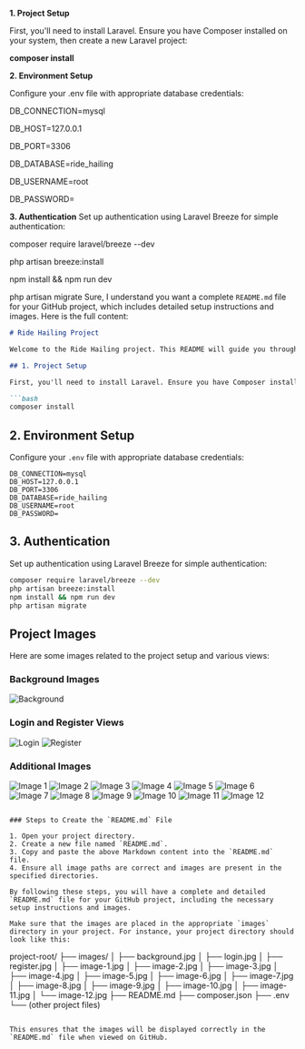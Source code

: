 **1. Project Setup**

First, you'll need to install Laravel. Ensure you have Composer installed on your system, then create a new Laravel project:

**composer install**

**2. Environment Setup**

Configure your .env file with appropriate database credentials:

DB_CONNECTION=mysql

DB_HOST=127.0.0.1

DB_PORT=3306

DB_DATABASE=ride_hailing

DB_USERNAME=root

DB_PASSWORD=

**3. Authentication**
Set up authentication using Laravel Breeze for simple authentication:

composer require laravel/breeze --dev

php artisan breeze:install

npm install && npm run dev

php artisan migrate
Sure, I understand you want a complete `README.md` file for your GitHub project, which includes detailed setup instructions and images. Here is the full content:

```markdown
# Ride Hailing Project

Welcome to the Ride Hailing project. This README will guide you through the setup and configuration process.

## 1. Project Setup

First, you'll need to install Laravel. Ensure you have Composer installed on your system, then create a new Laravel project:

```bash
composer install
```

## 2. Environment Setup

Configure your `.env` file with appropriate database credentials:

```plaintext
DB_CONNECTION=mysql
DB_HOST=127.0.0.1
DB_PORT=3306
DB_DATABASE=ride_hailing
DB_USERNAME=root
DB_PASSWORD=
```

## 3. Authentication

Set up authentication using Laravel Breeze for simple authentication:

```bash
composer require laravel/breeze --dev
php artisan breeze:install
npm install && npm run dev
php artisan migrate
```

## Project Images

Here are some images related to the project setup and various views:

### Background Images
![Background](images/background.jpg)


### Login and Register Views
![Login](images/login.jpg)
![Register](images/register.jpg)

### Additional Images
![Image 1](images/image-1.jpg)
![Image 2](images/image-2.jpg)
![Image 3](images/image-3.jpg)
![Image 4](images/image-4.jpg)
![Image 5](images/image-5.jpg)
![Image 6](images/image-6.jpg)
![Image 7](images/image-7.jpg)
![Image 8](images/image-8.jpg)
![Image 9](images/image-9.jpg)
![Image 10](images/image-10.jpg)
![Image 11](images/image-11.jpg)
![Image 12](images/image-12.jpg)
```

### Steps to Create the `README.md` File

1. Open your project directory.
2. Create a new file named `README.md`.
3. Copy and paste the above Markdown content into the `README.md` file.
4. Ensure all image paths are correct and images are present in the specified directories.

By following these steps, you will have a complete and detailed `README.md` file for your GitHub project, including the necessary setup instructions and images.

Make sure that the images are placed in the appropriate `images` directory in your project. For instance, your project directory should look like this:

```
project-root/
├── images/
│   ├── background.jpg
│   ├── login.jpg
│   ├── register.jpg
│   ├── image-1.jpg
│   ├── image-2.jpg
│   ├── image-3.jpg
│   ├── image-4.jpg
│   ├── image-5.jpg
│   ├── image-6.jpg
│   ├── image-7.jpg
│   ├── image-8.jpg
│   ├── image-9.jpg
│   ├── image-10.jpg
│   ├── image-11.jpg
│   └── image-12.jpg
├── README.md
├── composer.json
├── .env
└── (other project files)
```

This ensures that the images will be displayed correctly in the `README.md` file when viewed on GitHub.

